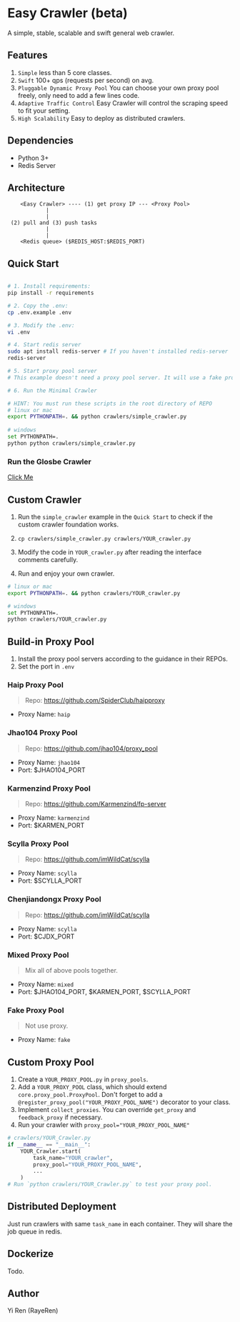 # Easy Crawler (beta)
A simple, stable, scalable and swift general web crawler.

## Features
1. `Simple` less than 5 core classes.
2. `Swift` 100+ qps (requests per second) on avg.
3. `Pluggable Dynamic Proxy Pool` You can choose your own proxy pool freely, only need to add a few lines code.
4. `Adaptive Traffic Control` Easy Crawler will control the scraping speed to fit your setting.
5. `High Scalability` Easy to deploy as distributed crawlers.

## Dependencies

- Python 3+
- Redis Server


## Architecture
```
    <Easy Crawler> ---- (1) get proxy IP --- <Proxy Pool>
            |
            |
 (2) pull and (3) push tasks
            |
            |
    <Redis queue> ($REDIS_HOST:$REDIS_PORT) 
```

## Quick Start 

```bash

# 1. Install requirements:
pip install -r requirements

# 2. Copy the .env:
cp .env.example .env

# 3. Modify the .env:
vi .env

# 4. Start redis server
sudo apt install redis-server # If you haven't installed redis-server
redis-server

# 5. Start proxy pool server
# This example doesn't need a proxy pool server. It will use a fake proxy pool. For a crawler with real proxy pool, you can jump to `Build-in Proxy Pool` below for reference.

# 6. Run the Minimal Crawler

# HINT: You must run these scripts in the root directory of REPO
# linux or mac
export PYTHONPATH=. && python crawlers/simple_crawler.py
 
# windows
set PYTHONPATH=.
python python crawlers/simple_crawler.py

```

### Run the Glosbe Crawler

[Click Me](crawlers/glosbe/readme.md) 


## Custom Crawler

1. Run the `simple_crawler` example in the `Quick Start` to check if the custom crawler foundation works.

2. `cp crawlers/simple_crawler.py crawlers/YOUR_crawler.py`

3. Modify the code in `YOUR_crawler.py` after reading the interface comments carefully.

4. Run and enjoy your own crawler.

```bash
# linux or mac
export PYTHONPATH=. && python crawlers/YOUR_crawler.py 

# windows
set PYTHONPATH=.
python crawlers/YOUR_crawler.py 
```

## Build-in Proxy Pool

1. Install the proxy pool servers according to the guidance in their REPOs. 
2. Set the port in `.env`

### Haip Proxy Pool
> Repo: https://github.com/SpiderClub/haipproxy
- Proxy Name: `haip`

### Jhao104 Proxy Pool
> Repo: https://github.com/jhao104/proxy_pool
- Proxy Name: `jhao104`
- Port: $JHAO104_PORT

### Karmenzind Proxy Pool
> Repo: https://github.com/Karmenzind/fp-server
- Proxy Name: `karmenzind`
- Port: $KARMEN_PORT

### Scylla Proxy Pool
> Repo: https://github.com/imWildCat/scylla
- Proxy Name: `scylla`
- Port: $SCYLLA_PORT

### Chenjiandongx Proxy Pool
> Repo: https://github.com/imWildCat/scylla
- Proxy Name: `scylla`
- Port: $CJDX_PORT

### Mixed Proxy Pool
> Mix all of above pools together.
- Proxy Name: `mixed`
- Port: $JHAO104_PORT, $KARMEN_PORT, $SCYLLA_PORT

### Fake Proxy Pool
> Not use proxy.
- Proxy Name: `fake`


## Custom Proxy Pool

1. Create a `YOUR_PROXY_POOL.py` in `proxy_pools`.
2. Add a `YOUR_PROXY_POOL` class, which should extend `core.proxy_pool.ProxyPool`. Don't forget to add a `@register_proxy_pool("YOUR_PROXY_POOL_NAME")` decorator to your class.
3. Implement `collect_proxies`. You can override `get_proxy` and `feedback_proxy` if necessary.
4. Run your crawler with `proxy_pool="YOUR_PROXY_POOL_NAME"`
 
```python
# crawlers/YOUR_Crawler.py
if __name__ == "__main__":
    YOUR_Crawler.start(
        task_name="YOUR_crawler",
        proxy_pool="YOUR_PROXY_POOL_NAME",
        ...
    )
# Run `python crawlers/YOUR_Crawler.py` to test your proxy pool.
```

## Distributed Deployment

Just run crawlers with same `task_name` in each container. They will share the job queue in redis.

## Dockerize

Todo.
 
## Author
Yi Ren (RayeRen)
